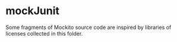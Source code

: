 # mockJunit
Some fragments of Mockito source code are inspired by libraries of licenses collected in this folder.

